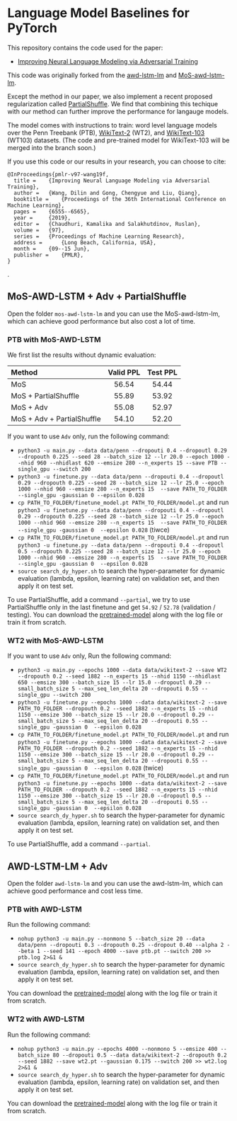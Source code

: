 # Language Model Baselines for PyTorch 

This repository contains the code used for the paper:
+ [Improving Neural Language Modeling via Adversarial Training]()

This code was originally forked from the [awd-lstm-lm](https://github.com/salesforce/awd-lstm-lm) and [MoS-awd-lstm-lm](https://github.com/zihangdai/mos).

Except the method in our paper, we also implement a recent proposed regularization called [PartialShuffle](https://github.com/ofirpress/PartialShuffle). We find that combining this techique with our method can further improve the performance for langauge models.

The model comes with instructions to train: word level language models over the Penn Treebank (PTB), [WikiText-2](https://einstein.ai/research/the-wikitext-long-term-dependency-language-modeling-dataset) (WT2), and [WikiText-103](https://einstein.ai/research/the-wikitext-long-term-dependency-language-modeling-dataset) (WT103) datasets. (The code and pre-trained model for WikiText-103 will be merged into the branch soon.)


If you use this code or our results in your research, you can choose to cite:

```
@InProceedings{pmlr-v97-wang19f,
  title = 	 {Improving Neural Language Modeling via Adversarial Training},
  author = 	 {Wang, Dilin and Gong, Chengyue and Liu, Qiang},
  booktitle = 	 {Proceedings of the 36th International Conference on Machine Learning},
  pages = 	 {6555--6565},
  year = 	 {2019},
  editor = 	 {Chaudhuri, Kamalika and Salakhutdinov, Ruslan},
  volume = 	 {97},
  series = 	 {Proceedings of Machine Learning Research},
  address = 	 {Long Beach, California, USA},
  month = 	 {09--15 Jun},
  publisher = 	 {PMLR},
}

``` 
.

## MoS-AWD-LSTM + Adv + PartialShuffle

Open the folder `mos-awd-lstm-lm` and you can use the MoS-awd-lstm-lm, which can achieve good performance but also cost a lot of time.

### PTB with MoS-AWD-LSTM

We first list the results without dynamic evaluation:

| Method      | Valid PPL     | Test PPL     |
| :---------- | :-----------:  | :-----------: |
| MoS     | 56.54     | 54.44     |
| MoS + PartialShuffle    | 55.89     | 53.92     |
| MoS + Adv     | 55.08     | 52.97     |
| MoS + Adv +  PartialShuffle  | 54.10     |  52.20     |


If you want to use `Adv` only, run the following command:
+ `python3 -u main.py --data data/penn --dropouti 0.4 --dropoutl 0.29 --dropouth 0.225 --seed 28 --batch_size 12 --lr 20.0 --epoch 1000 --nhid 960 --nhidlast 620 --emsize 280 --n_experts 15 --save PTB --single_gpu --switch 200`
+ `python3 -u finetune.py --data data/penn --dropouti 0.4 --dropoutl 0.29 --dropouth 0.225 --seed 28 --batch_size 12 --lr 25.0 --epoch 1000 --nhid 960 --emsize 280 --n_experts 15  --save PATH_TO_FOLDER --single_gpu -gaussian 0 --epsilon 0.028` 
+ `cp PATH_TO_FOLDER/finetune_model.pt PATH_TO_FOLDER/model.pt` and run `python3 -u finetune.py --data data/penn --dropouti 0.4 --dropoutl 0.29 --dropouth 0.225 --seed 28 --batch_size 12 --lr 25.0 --epoch 1000 --nhid 960 --emsize 280 --n_experts 15  --save PATH_TO_FOLDER --single_gpu -gaussian 0  --epsilon 0.028` (tiwce)
+ `cp PATH_TO_FOLDER/finetune_model.pt PATH_TO_FOLDER/model.pt` and run `python3 -u finetune.py --data data/penn --dropouti 0.4 --dropoutl 0.5 --dropouth 0.225 --seed 28 --batch_size 12 --lr 25.0 --epoch 1000 --nhid 960 --emsize 280 --n_experts 15  --save PATH_TO_FOLDER --single_gpu -gaussian 0  --epsilon 0.028` 
+ `source search_dy_hyper.sh` to search the hyper-parameter for dynamic evaluation (lambda, epsilon, learning rate) on validation set, and then apply it on test set.

To use PartialShuffle, add a command `--partial`, we try to use PartialShuffle only in the last finetune and get `54.92` / `52.78` (validation / testing). You can download the [pretrained-model]() along with the log file or train it from scratch.

### WT2 with MoS-AWD-LSTM
If you want to use `Adv` only, Run the following command:
+ `python3 -u main.py --epochs 1000 --data data/wikitext-2 --save WT2 --dropouth 0.2 --seed 1882 --n_experts 15 --nhid 1150 --nhidlast 650 --emsize 300 --batch_size 15 --lr 15.0 --dropoutl 0.29 --small_batch_size 5 --max_seq_len_delta 20 --dropouti 0.55 --single_gpu --switch 200`
+ `python3 -u finetune.py --epochs 1000 --data data/wikitext-2 --save PATH_TO_FOLDER --dropouth 0.2 --seed 1882 --n_experts 15 --nhid 1150 --emsize 300 --batch_size 15 --lr 20.0 --dropoutl 0.29 --small_batch_size 5 --max_seq_len_delta 20 --dropouti 0.55 --single_gpu -gaussian 0  --epsilon 0.028` 
+ `cp PATH_TO_FOLDER/finetune_model.pt PATH_TO_FOLDER/model.pt` and run `python3 -u finetune.py --epochs 1000 --data data/wikitext-2 --save PATH_TO_FOLDER --dropouth 0.2 --seed 1882 --n_experts 15 --nhid 1150 --emsize 300 --batch_size 15 --lr 20.0 --dropoutl 0.29 --small_batch_size 5 --max_seq_len_delta 20 --dropouti 0.55 --single_gpu -gaussian 0  --epsilon 0.028` (twice)
+ `cp PATH_TO_FOLDER/finetune_model.pt PATH_TO_FOLDER/model.pt` and run `python3 -u finetune.py --epochs 1000 --data data/wikitext-2 --save PATH_TO_FOLDER --dropouth 0.2 --seed 1882 --n_experts 15 --nhid 1150 --emsize 300 --batch_size 15 --lr 20.0 --dropoutl 0.5 --small_batch_size 5 --max_seq_len_delta 20 --dropouti 0.55 --single_gpu -gaussian 0  --epsilon 0.028` 
+ `source search_dy_hyper.sh` to search the hyper-parameter for dynamic evaluation (lambda, epsilon, learning rate) on validation set, and then apply it on test set.

To use PartialShuffle, add a command `--partial`.

## AWD-LSTM-LM + Adv 

Open the folder `awd-lstm-lm` and you can use the awd-lstm-lm, which can achieve good performance and cost less time.

### PTB with AWD-LSTM  

Run the following command:
+ `nohup python3 -u main.py --nonmono 5 --batch_size 20 --data data/penn --dropouti 0.3 --dropouth 0.25 --dropout 0.40 --alpha 2 --beta 1 --seed 141 --epoch 4000 --save ptb.pt --switch 200 >> ptb.log 2>&1 &`
+ `source search_dy_hyper.sh` to search the hyper-parameter for dynamic evaluation (lambda, epsilon, learning rate) on validation set, and then apply it on test set.

You can download the [pretrained-model]() along with the log file or train it from scratch.

### WT2 with AWD-LSTM
Run the following command:
+ `nohup python3 -u main.py --epochs 4000 --nonmono 5 --emsize 400 --batch_size 80 --dropouti 0.5 --data data/wikitext-2 --dropouth 0.2 --seed 1882 --save wt2.pt --gaussian 0.175 --switch 200 >> wt2.log  2>&1 &`
+ `source search_dy_hyper.sh` to search the hyper-parameter for dynamic evaluation (lambda, epsilon, learning rate) on validation set, and then apply it on test set.

You can download the [pretrained-model]() along with the log file or train it from scratch.

